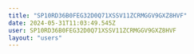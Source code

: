 ```yaml
---
title: "SP10RD36B0FEG32D0Q71XSSV11ZCRMGGV9GXZ8HVF"
date: 2024-05-31T11:03:49.545Z
user: SP10RD36B0FEG32D0Q71XSSV11ZCRMGGV9GXZ8HVF
layout: "users"
---
```

    